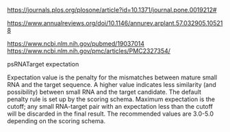 https://journals.plos.org/plosone/article?id=10.1371/journal.pone.0019212#

https://www.annualreviews.org/doi/10.1146/annurev.arplant.57.032905.105218

https://www.ncbi.nlm.nih.gov/pubmed/19037014
https://www.ncbi.nlm.nih.gov/pmc/articles/PMC2327354/


psRNATarget expectation

Expectation value is the penalty for the mismatches between mature small RNA and the target sequence. A higher value indicates less similarity (and possibility) between small RNA and the target candidate. The default penalty rule is set up by the scoring schema. Maximum expectation is the cutoff; any small RNA-target pair with an expectation less than the cutoff will be discarded in the final result. The recommended values are 3.0-5.0 depending on the scoring schema.

